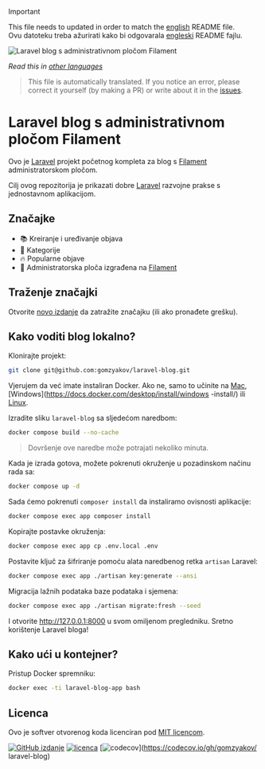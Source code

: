 >[!IMPORTANT]
>This file needs to updated in order to match the [english](/README.md) README file.  
>Ovu datoteku treba ažurirati kako bi odgovarala [engleski](/README.md) README fajlu.

![Laravel blog s administrativnom pločom Filament](../docs/social-preview-en.png)

_Read this in [other languages](./Translations.md)_

>This file is automatically translated. If you notice an error, please correct it yourself (by making a PR) or write about it in the [issues](https://github.com/gomzyakov/laravel-blog/issues).

# Laravel blog s administrativnom pločom Filament

Ovo je [Laravel](https://laravel.com) projekt početnog kompleta za blog s [Filament](https://filamentphp.com) administratorskom pločom.

Cilj ovog repozitorija je prikazati dobre [Laravel](https://laravel.com) razvojne prakse s jednostavnom aplikacijom.

## Značajke

- 📚 Kreiranje i uređivanje objava
- 🥑 Kategorije
- 🔥 Popularne objave
- 🎉 Administratorska ploča izgrađena na [Filament](https://filamentphp.com)

## Traženje značajki

Otvorite [novo izdanje](https://github.com/gomzyakov/laravel-blog/issues/new) da zatražite značajku (ili ako pronađete grešku).

## Kako voditi blog lokalno?

Klonirajte projekt:

```bash
git clone git@github.com:gomzyakov/laravel-blog.git
```

Vjerujem da već imate instaliran Docker. Ako ne, samo to učinite na [Mac](https://docs.docker.com/desktop/install/mac-install/), [Windows](https://docs.docker.com/desktop/install/windows -install/) ili [Linux](https://docs.docker.com/desktop/install/linux-install/).

Izradite sliku `laravel-blog` sa sljedećom naredbom:

```bash
docker compose build --no-cache
```

>Dovršenje ove naredbe može potrajati nekoliko minuta.

Kada je izrada gotova, možete pokrenuti okruženje u pozadinskom načinu rada sa:

```bash
docker compose up -d
```

Sada ćemo pokrenuti `composer install` da instaliramo ovisnosti aplikacije:

```bash
docker compose exec app composer install
```

Kopirajte postavke okruženja:

```bash
docker compose exec app cp .env.local .env
```

Postavite ključ za šifriranje pomoću alata naredbenog retka `artisan` Laravel:

```bash
docker compose exec app ./artisan key:generate --ansi
```

Migracija lažnih podataka baze podataka i sjemena:

```bash
docker compose exec app ./artisan migrate:fresh --seed
```

I otvorite http://127.0.0.1:8000 u svom omiljenom pregledniku. Sretno korištenje Laravel bloga!

## Kako ući u kontejner?

Pristup Docker spremniku:

```bash
docker exec -ti laravel-blog-app bash
```

## Licenca

Ovo je softver otvorenog koda licenciran pod [MIT licencom](https://github.com/gomzyakov/php-code-style/blob/main/LICENSE).


[![GitHub izdanje](https://img.shields.io/github/release/gomzyakov/laravel-blog.svg)](https://github.com/gomzyakov/laravel-blog/releases/latest)
[![licenca](https://img.shields.io/badge/License-MIT-green.svg)](https://github.com/gomzyakov/laravel-blog/blob/development/LICENSE)
[![codecov](https://codecov.io/gh/gomzyakov/laravel-blog/branch/main/graph/badge.svg?token=4CYTVMVUYV)](https://codecov.io/gh/gomzyakov/ laravel-blog)
